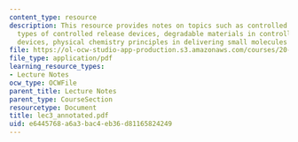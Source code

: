 ```yaml
---
content_type: resource
description: This resource provides notes on topics such as controlled release devices,
  types of controlled release devices, degradable materials in controlled release
  devices, physical chemistry principles in delivering small molecules vs. proteins.
file: https://ol-ocw-studio-app-production.s3.amazonaws.com/courses/20-462j-molecular-principles-of-biomaterials-spring-2006/e6445768a6a3bac4eb36d81165824249_lec3_annotated.pdf
file_type: application/pdf
learning_resource_types:
- Lecture Notes
ocw_type: OCWFile
parent_title: Lecture Notes
parent_type: CourseSection
resourcetype: Document
title: lec3_annotated.pdf
uid: e6445768-a6a3-bac4-eb36-d81165824249
---
```

